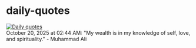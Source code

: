 # daily-quotes
[![Daily quotes](https://github.com/ceepu8/daily-quotes/actions/workflows/daily-quote.yml/badge.svg)](https://github.com/ceepu8/daily-quotes/actions/workflows/daily-quote.yml)<br/>
October 20, 2025 at 02:44 AM: "My wealth is in my knowledge of self, love, and spirituality." - Muhammad Ali
